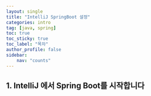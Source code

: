 ```yaml
---
layout: single
title: "IntelliJ SpringBoot 설정"
categories: intro
tag: [java, spring]
toc: true
toc_sticky: true
toc_label: "목차"
author_profile: false
sidebar:
    nav: "counts"
---
```


## 1. IntelliJ 에서 Spring Boot를 시작합니다


